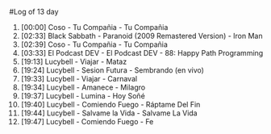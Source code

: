 #Log of 13 day

1. [00:00] Coso - Tu Compañia - Tu Compañia
1. [02:33] Black Sabbath - Paranoid (2009 Remastered Version) - Iron Man
1. [02:39] Coso - Tu Compañia - Tu Compañia
1. [03:33] El Podcast DEV - El Podcast DEV - 88: Happy Path Programming
1. [19:13] Lucybell - Viajar - Mataz
1. [19:24] Lucybell - Sesion Futura - Sembrando (en vivo)
1. [19:33] Lucybell - Viajar - Carnaval
1. [19:34] Lucybell - Amanece - Milagro
1. [19:37] Lucybell - Lumina - Hoy Soñé
1. [19:40] Lucybell - Comiendo Fuego - Ráptame Del Fin
1. [19:44] Lucybell - Salvame la Vida - Salvame La Vida
1. [19:47] Lucybell - Comiendo Fuego - Fe
